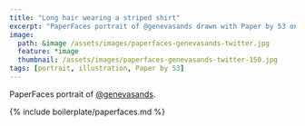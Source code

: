 ```yaml
---
title: "Long hair wearing a striped shirt"
excerpt: "PaperFaces portrait of @genevasands drawn with Paper by 53 on an iPad."
image: 
  path: &image /assets/images/paperfaces-genevasands-twitter.jpg 
  feature: *image
  thumbnail: /assets/images/paperfaces-genevasands-twitter-150.jpg
tags: [portrait, illustration, Paper by 53]
---
```


PaperFaces portrait of [@genevasands](https://twitter.com/genevasands).

{% include boilerplate/paperfaces.md %}
